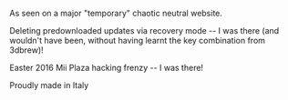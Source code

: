 As seen on a major "temporary" chaotic neutral website.

Deleting predownloaded updates via recovery mode -- I was there (and
wouldn't have been, without having learnt the key combination from
3dbrew)!

Easter 2016 Mii Plaza hacking frenzy -- I was there!

Proudly made in Italy